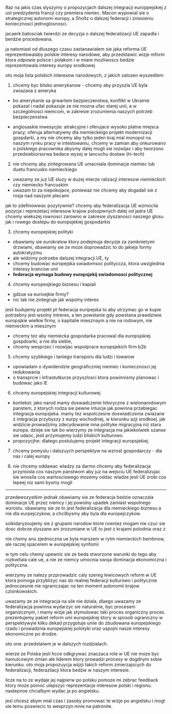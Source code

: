 Raz na jakis czas slyszymy o propozycjach dalszej integracji europpejskiej z ust predzydenta francji czy premiera nieniec. Macon wypowial sie o strategicznej autonomi europy, a Sholtz o dalszej federacji i zniesieniu koniecznosci jednoglosnosci. 

jacaerk batosciak twierdzi ze decyzja o dalszej federalizacji UE zapadla i berdzie procedowana.

ja natomiast od dluszego czasu zastanawialem sie jaka reforma UE reprezentowalaby polskie interesy narodowe, aby przedstawic wizje reform ktora odpowie polsce i polakom i w miare mozliwoscx bedzie reprezentowala interesy europy srodkowej

oto moja lista polskich interesow narodowych, z jakich zalozen wyszedlem:
1) chcemy byc blisko amerykanow - chcemy aby przyszla UE byla zwiazana z ameryka 
- bo amerykanie sa grwartem bezpieczenstwa, konflikt w Ukrainie pokazal i nadal pokazuje ze nie mozna ufac starej unii, a w szczegolnosci niemcom, w zakresie zrozumienia naszych potrzeb bezpieczenstwa 

- anglosaskie inwesycjie: atrakcyjne i oferujace wysoko platne miejsca pracy; oferuja alternatywny dla niemieckeigo projekt modernizacji gospdarki, a my nie chcemy aby tylko jeden kraj mial monopol na naszym rynku pracy w intestowaniu, chcemy w zamian aby onkurowano o polskiego pracownika abysmy dalej mogli sie rozwijac i aby tworzono przedsiebiorssrwa bedace wyzej w lancuchu dostaw (hi-tech)

2) nie chcemy aby zintegrowana UE umacniala dominacje niemiec lub duetu francusko niemieckiego
- uwazamy ze juz UE sluzy w duzej mierze ralizacji interesow niemieckich czy niemiecko francuskim
- uwazam to za niepokojace, poniewaz nie chcemy aby dogadali sie z rosja nad naszymi plecami

jak to zdefinowwac pozytywnie?
chcemy aby federalizacja UE wzmocila pozycje i reprezetacj interesow krajow polozpwnych dalej od jadra UE
chcemy wiekszej rownosci zarowno w zakresie slyszanosci naszego glosu jak i rowego dostepu do europsjekiej gospodarkis

3) chcemy europejskiej polityki
- obawiamy sie eurokratow ktory podejmuja decyzje za zamknietymi drzwiami, obawiamy sie ze moze doprowadzic to do jakiejs formy autokratyzmu
- ale widzimy potrzebe dalszej integracji UE, ty
- chcemy budowac europejska swiadomsoc polityccza, ktora uwzglednia interesy krancow unii
- **federacja wymaga budowy europsjekij swiadomosci politycznej**

4) chcemy europesjkiego biznesu i kapiali
- gdzue sa eurioejkie firmy?
- nic tak nie zintegruje jak wspolny interes

jesli budujemy projekt pt federacja euripejska to aby utrzymac go w kupie potrzebny jest wsolny intreres, a ten powstanie gdy powstana prawdziwie europsjkie wielkie firmy, o kapitalie miesznaym a nie na rodowym, nie niemieckim a miesznym 

- chcemy tez aby niemiecka gospodarka pracowal dla europsjskiej gospdoarki, a nie dla siebie, 
- chcemy wesprzec i rozwijac wspolprace europsjekich firm b2b

5) chcemy szybkiego i taniego transporu dla ludzi i towarow
- opowiadam o dywidendzie geograficzniej niemiec i koniecznosci jej redukowania
- o transprcie i infrastutkurze przyszlosci ktora powinnismy planowac i budowac jako IE

6) chcemy europejskiej integracji kulturowej
- kontekst: jako narod mamy doswadczenie hitoryczne z wielonarodowym panstem, z ktorych rodza sie pewne intuicje jak powinna przebiegac integracja europsjeka. mamy tez wspolczesne doswiadczenia zwiazane z integracja przybyszy z eurpy wschodniej, w kierunku azji srodkoej. jak widzicie prowadzimy zdecydowanie inna polityke migracyjna niz stara europa. dzieje sie tak bo wierzymy ze integracja ma jakiekolwiek szanse sie udaoc, jesli przymujemy ludzi bliskich kulturowo. 
- propozycjhe: dlatego postulujemy projekt integracji europsjekiej. 

7) chcemy pomyslu i dalszuych perspektyw na wzrost gospodarczy - dla nas i calej europy

8) nie chcemy oddawac wladzy za darmo
chcemy aby federalizacja przyniosla cos naszym panstwom 
aby juz na wejsciu UE federalizujac sie wnosila cos wartosciowego
mozemy oddac wladze jesli UE zrobi cos lepeej niz sami bysmy mogli

---

przedewszystkim jednak obawiamy sie ze federacja bedzie oznaczala dominacje UE przez niemcy i jej powolny upadek zamiast wspolnego wzrostu. obawiamy sie ze to jest federalizacja dla niemieckiego biznesu a nie dla eurpejczykow, a chcilbysmy aby byla dla europejczykow. 

solkidaryzoujemy sie z grupami narodow ktore rowniez mogam nie czuc sie dosc dobrze slyszane ani zrozumiane w UE
to jest z krajami polodnia oraz z 

nie chemy anu zjednoczna ue byla marszem w rytm niemieckich bembnow, ale raczej spacerem w europejskiej synfomii

w tym celu chemy upewnic sie ze beda stworzone warunki do tego aby rozkwitala cale ue, a nie ze niemcy umocnia swoja dominacja ekonomiczna i polityczna.

wierzymy ze nalezy przprowadzic caly szereg lewicowych reform w UE ktora pomoga przyblizyc nas do realnej federacji kulturowo i politycznie jednoczesnie nie ograniczajac na ten moment autonomii krajow czlonkowskich. 

uwazamy ze ze integracja na sile nie dziala, dlaego uwazamy ze federalizacja powinna wydarzyc sie naturalnie, byc procesem organizcznym,  i mamy wizje jak stymulowac taki proces organiczny proces. prezentujemy pakiet reform unii europejskiej ktory w sposob ograniczny w perspektywyie kilku dekad przygotuje uniie do zbudowana europejskiego rzadu i prowadznia europejskiej polotyki oraz uspojni nasze interesy ekonomiczne po drodze. 

oto one. przedstaiwm je w dalszych rozdzialach.

wierze ze Polska jesli hcce odkgrywac znaczaca role w UE nie moze byc hamulcowym zmian ale liderem ktory prowadzi procesy w dogdnym sobie kierunku. oto moja propozuycja wijzji takich reform zmierzajscych do federalizacji, federazliacji ktora bedzie w naszym interesie.

licze na to ze wydaje jej najpierw po polsku pomoze mi zebrac feedback ktory moze pomoc ulepszyc reprezentacje interesow polski i regionu. nastepnoe chcialbym wydac ja po angielsku.

jesl chcesz abym mial czas i zasoby promowac te wizje po angielsku i mogl sie temu poswiecic to wesprzyn mnie na patronite. 